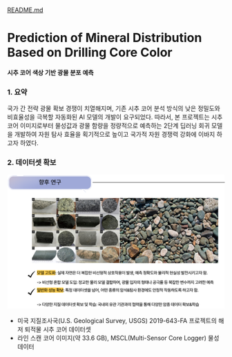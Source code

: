[README.md](https://github.com/user-attachments/files/21564783/README.md)
# **Prediction of Mineral Distribution Based on Drilling Core Color**
**시추 코어 색상 기반 광물 분포 예측**


### 1. 요약
국가 간 전략 광물 확보 경쟁이 치열해지며, 기존 시추 코어 분석 방식의 낮은 정밀도와 비효율성을 극복할 자동화된 AI 모델의 개발이 요구되었다. 따라서, 본 프로젝트는 시추 코어 이미지로부터 물성값과 광물 함량을 정량적으로 예측하는 2단계 딥러닝 회귀 모델을 개발하여 자원 탐사 효율을 획기적으로 높이고 국가적 자원 경쟁력 강화에 이바지 하고자 하였다.


### 2. 데이터셋 확보
![데이터셋 확보 이미지](https://github.com/JungJiSung377/-ACK2025_Mineral_distribution_prediction/blob/main/image.png)

  * 미국 지질조사국(U.S. Geological Survey, USGS) 2019-643-FA 프로젝트의 해저 퇴적물 시추 코어 데이터셋
  * 라인 스캔 코어 이미지(약 33.6 GB), MSCL(Multi-Sensor Core Logger) 물성 데이터





